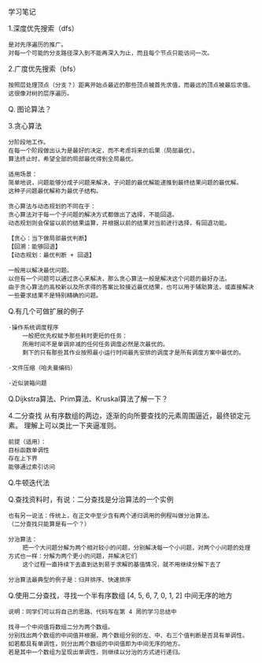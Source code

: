 学习笔记


1.深度优先搜索（dfs）

    是对先序遍历的推广。
    对每一个可能的分支路径深入到不能再深入为止，而且每个节点只能访问一次。
    
2.广度优先搜索（bfs）

    按照层处理顶点（分支？）距离开始点最近的那些顶点被首先求值，而最远的顶点被最后求值。
    这很像对树的层序遍历。
    
Q. 图论算法？


3.贪心算法

    分阶段地工作。
    在每一个阶段做出认为是最好的决定，而不考虑将来的后果（局部最优）。
    算法终止时，希望全部的局部最优得到全局最优。

    适用场景：
    简单地说，问题能够分成子问题来解决，子问题的最优解能递推到最终结果问题的最优解。
    这种子问题最优解称为最优子结构。

    贪心算法与动态规划的不同在于：
    贪心算法对于每一个子问题的解决方式都做出了选择，不能回退。
    动态规划则会保留以前的结果运算，并根据以前的结果对当前进行选择，有回退功能。
    
    【贪心：当下做局部最优判断】
    【回溯：能够回退】
    【动态规划：最优判断 + 回退】
    
    一般用以解决最优问题。
    以但有一个问题可以通过贪心来解决，那么贪心算法一般是解决这个问题的最好办法。
    由于贪心算法的高校新以及所求得的答案比较接近最优结果，也可以用于辅助算法，或直接解决一些要求结果不是特别精确的问题。

Q.有几个可做扩展的例子

    ·操作系统调度程序
        一般把优先权赋予那些耗时更短的任务：
        所用时间不是单调非减的任何任务调度必然是次最优的。
        剩下的只有那些其作业按照最小运行时间最先安排的调度才是所有调度方案中最优的。
        
    ·文件压缩（哈夫曼编码）
    
    ·近似装箱问题
    
Q.Dijkstra算法、Prim算法、Kruskal算法了解一下？


4.二分查找
    从有序数组的两边，逐渐的向所要查找的元素周围逼近，最终锁定元素。
    理解上可以类比一下夹逼准则。

    前提（适用）：
    目标函数单调性
    存在上下界
    能够通过索引访问
    
Q.牛顿迭代法

Q.查找资料时，有说：二分查找是分治算法的一个实例

    也有另一说法：传统上，在正文中至少含有两个递归调用的例程叫做分治算法。
    （二分查找只能算是有一个？）
    
    分治算法：
        把一个大问题分解为两个相对较小的问题，分别解决每一个小问题，对两个小问题的处理方式也一样：分解为两个更小的问题，并解决它们
        这个过程一直持续下去直到达到易于求解的基值情况，就不用继续分解下去了
        
    分治算法最典型的例子是：归并排序、快速排序
    
Q.使用二分查找，寻找一个半有序数组 [4, 5, 6, 7, 0, 1, 2] 中间无序的地方

    说明：同学们可以将自己的思路、代码写在第 4 周的学习总结中

    找寻一个中间值将数组二分为两个数组。
    分别找出两个数组的中间值并根据，两个数组分别的左、中、右三个值判断是否具有单调性。
    如若都具有单调性，则分出两个数组的中间值即为中间无序的地方。
    若是其中一个数组为呈现出单调性，则继续以分治的方式进行递归。

